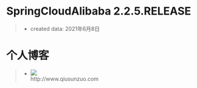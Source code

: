 # SpringCloudAlibaba 2.2.5.RELEASE
> - created data: 2021年6月8日
# 个人博客
> - <div style="text-align:left;"><img src="http://ovopark-dev.oos-website-cn.oos-cn.ctyunapi.cn/passengerflow/2021/06/04/109_34836.jpeg"></div>  http://www.qiusunzuo.com